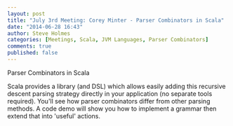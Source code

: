 ```yaml
---
layout: post
title: "July 3rd Meeting: Corey Minter - Parser Combinators in Scala"
date: "2014-06-28 16:43"
author: Steve Holmes
categories: [Meetings, Scala, JVM Languages, Parser Combinators]
comments: true
published: false
---
```


Parser Combinators in Scala

Scala provides a library (and DSL) which allows easily adding this recursive descent parsing strategy directly in your application (no separate tools required).  You'll see how parser combinators differ from other parsing methods.  A code demo will show you how to implement a grammar then extend that into 'useful' actions.
